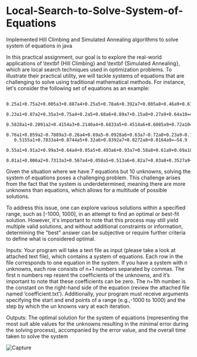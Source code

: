 # Local-Search-to-Solve-System-of-Equations
Implemented Hill Climbing and Simulated Annealing algorithms to solve system of equations in java


In this practical assignment, our goal is to explore the real-world applications of \textbf {Hill Climbing} and \textbf {Simulated Annealing}, which are local search techniques used in optimization problems. To illustrate their practical utility, we will tackle systems of equations that are challenging to solve using traditional mathematical methods. For instance, let's consider the following set of equations as an example:

       0.25a1+0.75a2+0.005a3+0.887a4+0.25a5+0.78a6+0.392a7+0.005a8+0.46a9+0.61a10=35.59
       0.23a1+0.07a2+0.35a3+0.75a4+0.2a5+0.68a6+0.89a7+0.15a8+0.27a9+0.64a10=49.25
       0.5828a1+0.2091a2+0.4154a3+0.2140a4+0.6833a5+0.4514a6+0.6085a9+0.72a10=−0.72
       0.76a1+0.059a2−0.7889a3−0.26a4+0.69a5−0.0928a6+0.63a7−0.72a8+0.23a9−0.17a10=93.225
       0.5155a1+0.7833a4+0.8744a5+0.32a6+0.8392a7+0.0272a8+0.0164a9=−54.9
       0.55a1+0.91a2+0.99a3+0.64a4+0.05a5+0.493a6+0.93a7+0.58a8+0.61a9+0.69a10=223.71
       0.01a1+0.006a2+0.7313a3+0.567a4+0.058a5+0.513a6+0.82a7+0.03a8+0.3527a9+0.41a10=−495.6

       
 Given the situation where we have 7 equations but 10 unknowns, solving the system of equations poses a challenging problem. This challenge arises from the fact that the system is underdetermined, meaning there are more unknowns than equations, which allows for a multitude of possible solutions.

To address this issue, one can explore various solutions within a specified range, such as [-1000, 1000], in an attempt to find an optimal or best-fit solution. However, it's important to note that this process may still yield multiple valid solutions, and without additional constraints or information, determining the "best" answer can be subjective or require further criteria to define what is considered optimal.
 
 Inputs:
 Your program will take a text file as input (please take a look at attached text
 file), which contains a system of equations. Each row in the file corresponds
 to one equation in the system. If you have a system with n unknowns, each
 row consists of n+1 numbers separated by commas. The first n numbers rep
resent the coefficients of the unknowns, and it’s important to note that these
 coefficients can be zero. The n+1th number is the constant on the right-hand
 side of the equation (review the attached file named ’coefficient.txt’).
 Additionally, your program must receive arguments specifying the start and
 end points of a range (e.g.,-1000 to 1000) and the step by which the un
knowns vary at each iteration.

 Outputs:
 The optimal solution for the system of equations (representing the most suit
able values for the unknowns resulting in the minimal error during the solving
 process), accompanied by the error value, and the overall time taken to solve
 the system
 
![Capture](https://github.com/MortezaNosratpour/Local-Search-to-Solve-System-of-Equations/assets/45389014/a5f92074-fc3a-4d86-be17-0a8dc91caf68)
